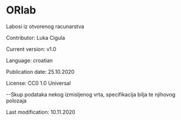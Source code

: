 # ORlab
Labosi iz otvorenog racunarstva


Contributor: Luka Cigula

Current version: v1.0

Language: croatian

Publication date: 25.10.2020

License: 
CC0 1.0 Universal

--Skup podataka nekog izmisljenog vrta, specifikacija bilja te njihovog polozaja

Last modification: 10.11.2020
